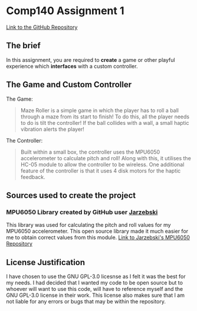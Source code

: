 # Comp140 Assignment 1
[Link to the GitHub Repository](https://github.com/thomasoleary/Comp140-Maze)

## The brief
In this assignment, you are required to **create** a game or other playful experience which **interfaces** with a custom controller.

## The Game and Custom Controller
The Game:
> Maze Roller is a simple game in which the player has to roll a ball through a maze from its start to finish!
>To do this, all the player needs to do is tilt the controller! If the ball collides with a wall, a small haptic vibration alerts the player!

The Controller:
>Built within a small box, the controller uses the MPU6050 accelerometer to calculate pitch and roll! Along with this, it utilises the HC-05 module to allow the controller to be wireless. One additional feature of the controller is that it uses 4 disk motors for the haptic feedback.

## Sources used to create the project
### MPU6050 Library created by GitHub user [Jarzebski](https://github.com/jarzebski)
This library was used for calculating the pitch and roll values for my MPU6050 accelerometer.
This open source library made it much easier for me to obtain correct values from this module.
[Link to Jarzebski's MPU6050 Repository](https://github.com/jarzebski/Arduino-MPU6050)

## License Justification
I have chosen to use the GNU GPL-3.0 licesnse as I felt it was the best for my needs. I had decided that I wanted my code to be open source but to whoever will want to use this code, will have to reference myself and the GNU GPL-3.0 license in their work. This license also makes sure that I am not liable for any errors or bugs that may be within the repository.